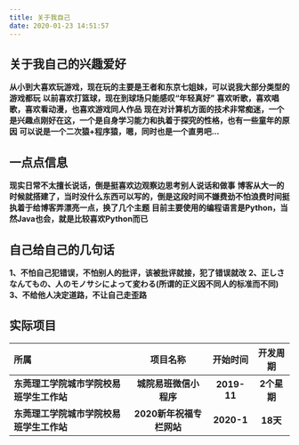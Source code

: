 ```yaml
---
title: 关于我自己
date: 2020-01-23 14:51:57
---
```



**关于我自己的兴趣爱好**
---

**从小到大喜欢玩游戏，现在玩的主要是王者和东京七姐妹，可以说我大部分类型的游戏都玩**
**以前喜欢打篮球，现在到球场只能感叹“年轻真好”**
**喜欢听歌，喜欢唱歌，喜欢看动漫，也喜欢游戏同人作品**
**现在对计算机方面的技术非常痴迷，一个是兴趣点刚好在这，一个是自身学习能力和执着于探究的性格，也有一些童年的原因**
**可以说是一个二次猿+程序猿，嗯，同时也是一个直男吧...**

**一点点信息**
---

**现实日常不太擅长说话，倒是挺喜欢边观察边思考别人说话和做事**
**博客从大一的时候就搭建了，当时没什么东西可以写的，倒是这段时间不嫌费劲不怕浪费时间挺执着于给博客弄漂亮一点，换了几个主题**
**目前主要使用的编程语言是Python，当然Java也会，就是比较喜欢Python而已**

**自己给自己的几句话**
---

**1、不怕自己犯错误，不怕别人的批评，该被批评就接，犯了错误就改**
**2、正しさなんてもの、人のモノサシによって変わる(所谓的正义因不同人的标准而不同)**
**3、不给他人决定道路，不让自己走歪路**

**实际项目**
---

|**所属**|**项目名称**|**开始时间**|**开发周期**|
|:---|:---:|:---:|:---:|
|**东莞理工学院城市学院校易班学生工作站**|**城院易班微信小程序**|**2019-11**|**2个星期**|
|**东莞理工学院城市学院校易班学生工作站**|**2020新年祝福专栏网站**|**2020-1**|**18天**|
